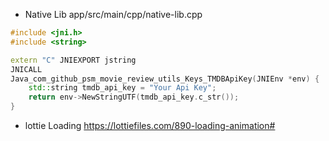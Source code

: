 

* Native Lib app/src/main/cpp/native-lib.cpp

```c++
#include <jni.h>
#include <string>

extern "C" JNIEXPORT jstring
JNICALL
Java_com_github_psm_movie_review_utils_Keys_TMDBApiKey(JNIEnv *env) {
    std::string tmdb_api_key = "Your Api Key";
    return env->NewStringUTF(tmdb_api_key.c_str());
}
```
* lottie Loading https://lottiefiles.com/890-loading-animation#